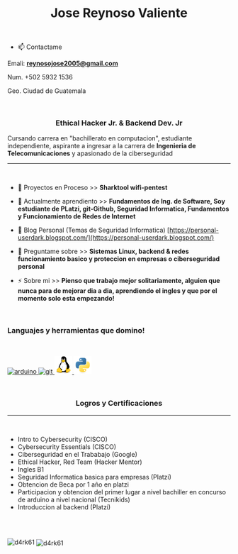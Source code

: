 <h1 align="center">Jose Reynoso Valiente</h1>

<br>

- 📫 Contactame

Emali: **reynosojose2005@gmail.com** 

Num. +502 5932 1536

Geo. Ciudad de Guatemala

<br>

<h3 align="center">Ethical Hacker Jr. & Backend Dev. Jr</h3>
Cursando carrera en "bachillerato en computacion", estudiante independiente, aspirante a ingresar a la carrera de <b>Ingenieria de Telecomunicaciones</b> y apasionado de la ciberseguridad 

<br>

---


<br>

- 🔭 Proyectos en Proceso >> **Sharktool wifi-pentest**

- 🌱 Actualmente aprendiento >> **Fundamentos de Ing. de Software, Soy estudiante de PLatzi, git-Github, Seguridad Informatica, Fundamentos y Funcionamiento de Redes de Internet**

- 📝 Blog Personal (Temas de Seguridad Informatica) [https://personal-userdark.blogspot.com/](https://personal-userdark.blogspot.com/)

- 💬 Preguntame sobre >> **Sistemas Linux, backend & redes funcionamiento basico y proteccion en empresas o ciberseguridad personal**



- ⚡ Sobre mi >> **Pienso que trabajo mejor solitariamente, alguien que nunca para de mejorar dia a dia, aprendiendo el ingles y que por el momento solo esta empezando!**

<br>

<p align="left">
</p>

<h3 align="left">Languajes y herramientas que domino!</h3>

<br>

<p align="left"> <a href="https://www.arduino.cc/" target="_blank" rel="noreferrer"> <img src="https://cdn.worldvectorlogo.com/logos/arduino-1.svg" alt="arduino" width="40" height="40"/> </a> <a href="https://git-scm.com/" target="_blank" rel="noreferrer"> <img src="https://www.vectorlogo.zone/logos/git-scm/git-scm-icon.svg" alt="git" width="40" height="40"/> </a> <a href="https://www.linux.org/" target="_blank" rel="noreferrer"> <img src="https://raw.githubusercontent.com/devicons/devicon/master/icons/linux/linux-original.svg" alt="linux" width="40" height="40"/> </a> <a href="https://www.python.org" target="_blank" rel="noreferrer"> <img src="https://raw.githubusercontent.com/devicons/devicon/master/icons/python/python-original.svg" alt="python" width="40" height="40"/> </a> </p>

<br>

<h3 align="center">Logros y Certificaciones</h3>

---

<br>

* Intro to Cybersecurity (CISCO)
* Cybersecurity Essentials (CISCO)
* Ciberseguridad en el Trababajo (Google)
* Ethical Hacker, Red Team (Hacker Mentor)
* Ingles B1 
* Seguridad Informatica basica para empresas (Platzi)
* Obtencion de Beca por 1 año en platzi 
* Participacion y obtencion del primer lugar a nivel bachiller en concurso de arduino a nivel nacional (Tecnikids)
* Introduccion al backend (Platzi)

<br>
<br> 


<p><img align="left" src="https://github-readme-stats.vercel.app/api/top-langs?username=d4rk61&show_icons=true&theme=dark&locale=en&layout=compact" alt="d4rk61" /></p>

<p>&nbsp;<img align="center" src="https://github-readme-stats.vercel.app/api?username=d4rk61&show_icons=true&theme=dark&locale=en" alt="d4rk61" /></p>


